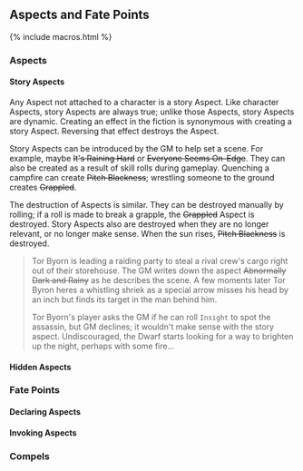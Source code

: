 ---
---
## Aspects and Fate Points

{% include macros.html %}

### Aspects

#### Story Aspects

Any Aspect not attached to a character is a story Aspect. Like character
Aspects, story Aspects are always true; unlike those Aspects, story Aspects
are dynamic. Creating an effect in the fiction is synonymous with creating a
story Aspect. Reversing that effect destroys the Aspect.

Story Aspects can be introduced by the GM to help set a scene. For example,
maybe ~~It's Raining Hard~~ or ~~Everyone Seems On-Edge~~.
They can also be created as a result of skill rolls during gameplay. Quenching
a campfire can create ~~Pitch Blackness~~; wrestling someone to the ground
creates ~~Grappled~~.

The destruction of Aspects is similar. They can be destroyed manually by
rolling; if a roll is made to break a grapple, the ~~Grappled~~ Aspect is
destroyed. Story Aspects also are destroyed when they are no longer relevant,
or no longer make sense. When the sun rises, ~~Pitch Blackness~~ is destroyed.

> Tor Byorn is leading a raiding party to steal a rival crew's cargo right out
> of their storehouse. The GM writes down the aspect ~~Abnormally Dark and
> Rainy~~ as he describes the scene. A few moments later Tor Byron heres a
> whistling shriek as a special arrow misses his head by an inch but finds its
> target in the man behind him.
> 
> Tor Byorn's player asks the GM if he can roll `Insight` to spot the
> assassin, but GM declines; it wouldn't make sense with the story aspect.
> Undiscouraged, the Dwarf starts looking for a way to brighten up the night,
> perhaps with some fire...

#### Hidden Aspects

### Fate Points

#### Declaring Aspects

#### Invoking Aspects

### Compels <!-- TODO #59 Write compels: https://github.com/MiniFate/MiniFate/issues/59 -->
